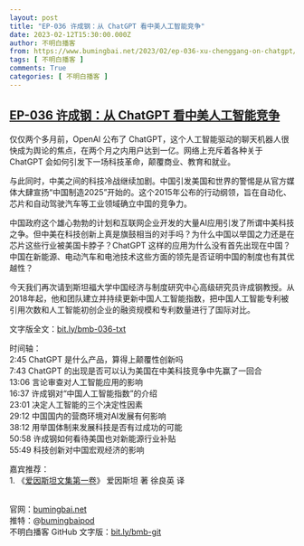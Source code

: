 ```yaml
---
layout: post
title: "EP-036 许成钢：从 ChatGPT 看中美人工智能竞争"
date: 2023-02-12T15:30:00.000Z
author: 不明白播客
from: https://www.bumingbai.net/2023/02/ep-036-xu-chenggang-on-chatgpt/?utm_source=rss&utm_medium=rss&utm_campaign=ep-036-xu-chenggang-on-chatgpt
tags: [ 不明白播客 ]
comments: True
categories: [ 不明白播客 ]
---
```

<!--1676215800000-->
[EP-036 许成钢：从 ChatGPT 看中美人工智能竞争](https://www.bumingbai.net/2023/02/ep-036-xu-chenggang-on-chatgpt/?utm_source=rss&utm_medium=rss&utm_campaign=ep-036-xu-chenggang-on-chatgpt)
------

<div>
<div id="buzzsprout-player-12234026"></div><script src="https://www.buzzsprout.com/1982525/12234026-chatgpt.js?container_id=buzzsprout-player-12234026&amp;player=small" type="text/javascript" charset="utf-8"></script><p>仅仅两个多月前，OpenAI 公布了 ChatGPT，这个人工智能驱动的聊天机器人很快成为舆论的焦点，在两个月之内用户达到一亿。网络上充斥着各种关于 ChatGPT 会如何引发下一场科技革命，颠覆商业、教育和就业。</p><p>与此同时，中美之间的科技冷战继续加剧。中国引发美国和世界的警惕是从官方媒体大肆宣扬“中国制造2025”开始的。这个2015年公布的行动纲领，旨在自动化、芯片和自动驾驶汽车等工业领域确立中国的竞争力。</p><p>中国政府这个雄心勃勃的计划和互联网企业开发的大量AI应用引发了所谓中美科技之争。但中美在科技创新上真是旗鼓相当的对手吗？为什么中国以举国之力还是在芯片这些行业被美国卡脖子？ChatGPT 这样的应用为什么没有首先出现在中国？中国在新能源、电动汽车和电池技术这些方面的领先是否证明中国的制度也有其优越性？</p><p>今天我们再次请到斯坦福大学中国经济与制度研究中心高级研究员许成钢教授。从2018年起，他和团队建立并持续更新中国人工智能指数，把中国人工智能专利被引用次数和人工智能初创企业的融资规模和专利数量进行了国际对比。</p><p>文字版全文：<a href="https://bit.ly/bmb-036-txt" rel="noreferrer noopener" target="_blank">bit.ly/bmb-036-txt</a></p><p>时间轴：<br>2:45 ChatGPT 是什么产品，算得上颠覆性创新吗<br>7:43 ChatGPT 的出现是否可以认为美国在中美科技竞争中先赢了一回合<br>13:06 言论审查对人工智能应用的影响<br>16:37 许成钢对“中国人工智能指数”的介绍<br>23:01 决定人工智能的三个决定性因素<br>29:12 中国国内的营商环境对AI发展有何影响<br>38:12 用举国体制来发展科技是否有过成功的可能<br>50:58 许成钢如何看待美国也对新能源行业补贴<br>55:49 科技创新对中国宏观经济的影响</p><p>嘉宾推荐：<br>1. 《<a rel="noreferrer noopener" href="https://book.douban.com/subject/4709933/" target="_blank">爱因斯坦文集第一卷</a>》 爱因斯坦 著 徐良英 译</p><p></p><p><br>官网：<a rel="noreferrer noopener" href="https://www.bumingbai.net/" target="_blank">bumingbai.net</a><br>推特：@<a rel="noreferrer noopener" href="https://twitter.com/bumingbaipod" target="_blank">bumingbaipod</a><br>不明白播客 GitHub 文字版：<a rel="noreferrer noopener" href="https://bit.ly/bmb-git" target="_blank">bit.ly/bmb-git</a></p><p></p><p></p>
</div>
